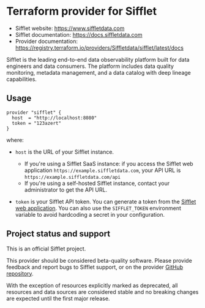 # Terraform provider for Sifflet

* Sifflet website: https://www.siffletdata.com
* Sifflet documentation: https://docs.siffletdata.com
* Provider documentation: https://registry.terraform.io/providers/Siffletdata/sifflet/latest/docs

Sifflet is the leading end-to-end data observability platform built for data engineers and data consumers. The platform includes data quality monitoring, metadata management, and a data catalog with deep lineage capabilities.

## Usage

```hcl
provider "sifflet" {
  host  = "http://localhost:8080"
  token = "123azert"
}
```

where:

* `host` is the URL of your Sifflet instance.
    - If you're using a Sifflet SaaS instance: if you access the Sifflet web application `https://example.siffletdata.com`, your API URL is `https://example.siffletdata.com/api`
    - If you're using a self-hosted Sifflet instance, contact your administrator to get the API URL.

* `token` is your Sifflet API token. You can generate a token from the [Sifflet web application](https://docs.siffletdata.com/docs/access-tokens). You can also use the `SIFFLET_TOKEN` environment variable to avoid hardcoding a secret in your configuration.

## Project status and support

This is an official Sifflet project.

This provider should be considered beta-quality software. Please provide feedback and report bugs to Sifflet support, or on the provider [GitHub repository](https://github.com/siffletdata/terraform-provider-sifflet).

With the exception of resources explicitly marked as deprecated, all resources and data sources are considered stable and no breaking changes are expected until the first major release.
